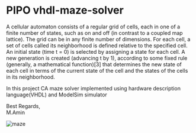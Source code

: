 # PIPO vhdl-maze-solver

A cellular automaton consists of a regular grid of cells, each in one of a finite number of states, such as on and off (in contrast to a coupled map lattice). The grid can be in any finite number of dimensions. For each cell, a set of cells called its neighborhood is defined relative to the specified cell. An initial state (time t = 0) is selected by assigning a state for each cell. A new generation is created (advancing t by 1), according to some fixed rule (generally, a mathematical function)[3] that determines the new state of each cell in terms of the current state of the cell and the states of the cells in its neighborhood.


In this project CA maze solver implemented using hardware description language(VHDL) and ModelSim simulator


Best Regards,</br>
M.Amin


![maze](https://rejbrand.se/rejbrand/pix/visualization/mazectric.png)
